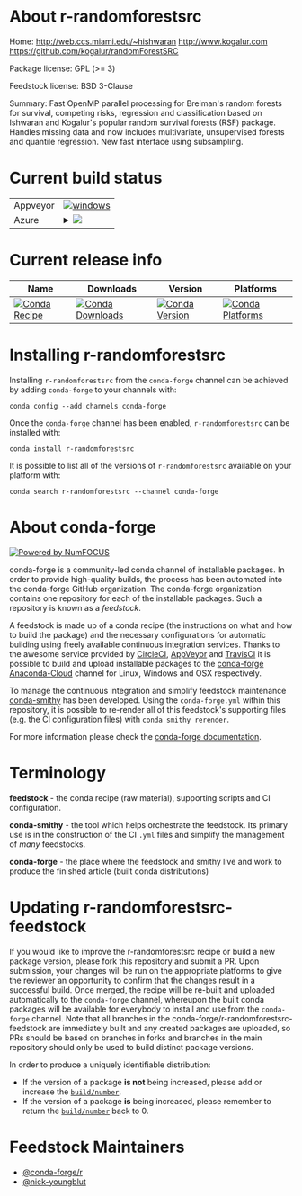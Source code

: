 About r-randomforestsrc
=======================

Home: http://web.ccs.miami.edu/~hishwaran http://www.kogalur.com https://github.com/kogalur/randomForestSRC

Package license: GPL (>= 3)

Feedstock license: BSD 3-Clause

Summary: Fast OpenMP parallel processing for Breiman's random forests for survival, competing risks, regression and classification based on Ishwaran and Kogalur's popular random survival forests (RSF) package.  Handles missing data and now includes multivariate, unsupervised forests and quantile regression.  New fast interface using subsampling. 



Current build status
====================


<table><tr>
    <td>Appveyor</td>
    <td>
      <a href="https://ci.appveyor.com/project/conda-forge/r-randomforestsrc-feedstock/branch/master">
        <img alt="windows" src="https://img.shields.io/appveyor/ci/conda-forge/r-randomforestsrc-feedstock/master.svg?label=Windows">
      </a>
    </td>
  </tr>
    
  <tr>
    <td>Azure</td>
    <td>
      <details>
        <summary>
          <a href="https://dev.azure.com/conda-forge/feedstock-builds/_build/latest?definitionId=3467&branchName=master">
            <img src="https://dev.azure.com/conda-forge/feedstock-builds/_apis/build/status/r-randomforestsrc-feedstock?branchName=master">
          </a>
        </summary>
        <table>
          <thead><tr><th>Variant</th><th>Status</th></tr></thead>
          <tbody><tr>
              <td>linux_target_platformlinux-64</td>
              <td>
                <a href="https://dev.azure.com/conda-forge/feedstock-builds/_build/latest?definitionId=3467&branchName=master">
                  <img src="https://dev.azure.com/conda-forge/feedstock-builds/_apis/build/status/r-randomforestsrc-feedstock?branchName=master&jobName=linux&configuration=linux_target_platformlinux-64" alt="variant">
                </a>
              </td>
            </tr><tr>
              <td>osx_target_platformosx-64</td>
              <td>
                <a href="https://dev.azure.com/conda-forge/feedstock-builds/_build/latest?definitionId=3467&branchName=master">
                  <img src="https://dev.azure.com/conda-forge/feedstock-builds/_apis/build/status/r-randomforestsrc-feedstock?branchName=master&jobName=osx&configuration=osx_target_platformosx-64" alt="variant">
                </a>
              </td>
            </tr><tr>
              <td>win_target_platformwin-64</td>
              <td>
                <a href="https://dev.azure.com/conda-forge/feedstock-builds/_build/latest?definitionId=3467&branchName=master">
                  <img src="https://dev.azure.com/conda-forge/feedstock-builds/_apis/build/status/r-randomforestsrc-feedstock?branchName=master&jobName=win&configuration=win_target_platformwin-64" alt="variant">
                </a>
              </td>
            </tr>
          </tbody>
        </table>
      </details>
    </td>
  </tr>
</table>

Current release info
====================

| Name | Downloads | Version | Platforms |
| --- | --- | --- | --- |
| [![Conda Recipe](https://img.shields.io/badge/recipe-r--randomforestsrc-green.svg)](https://anaconda.org/conda-forge/r-randomforestsrc) | [![Conda Downloads](https://img.shields.io/conda/dn/conda-forge/r-randomforestsrc.svg)](https://anaconda.org/conda-forge/r-randomforestsrc) | [![Conda Version](https://img.shields.io/conda/vn/conda-forge/r-randomforestsrc.svg)](https://anaconda.org/conda-forge/r-randomforestsrc) | [![Conda Platforms](https://img.shields.io/conda/pn/conda-forge/r-randomforestsrc.svg)](https://anaconda.org/conda-forge/r-randomforestsrc) |

Installing r-randomforestsrc
============================

Installing `r-randomforestsrc` from the `conda-forge` channel can be achieved by adding `conda-forge` to your channels with:

```
conda config --add channels conda-forge
```

Once the `conda-forge` channel has been enabled, `r-randomforestsrc` can be installed with:

```
conda install r-randomforestsrc
```

It is possible to list all of the versions of `r-randomforestsrc` available on your platform with:

```
conda search r-randomforestsrc --channel conda-forge
```


About conda-forge
=================

[![Powered by NumFOCUS](https://img.shields.io/badge/powered%20by-NumFOCUS-orange.svg?style=flat&colorA=E1523D&colorB=007D8A)](http://numfocus.org)

conda-forge is a community-led conda channel of installable packages.
In order to provide high-quality builds, the process has been automated into the
conda-forge GitHub organization. The conda-forge organization contains one repository
for each of the installable packages. Such a repository is known as a *feedstock*.

A feedstock is made up of a conda recipe (the instructions on what and how to build
the package) and the necessary configurations for automatic building using freely
available continuous integration services. Thanks to the awesome service provided by
[CircleCI](https://circleci.com/), [AppVeyor](https://www.appveyor.com/)
and [TravisCI](https://travis-ci.org/) it is possible to build and upload installable
packages to the [conda-forge](https://anaconda.org/conda-forge)
[Anaconda-Cloud](https://anaconda.org/) channel for Linux, Windows and OSX respectively.

To manage the continuous integration and simplify feedstock maintenance
[conda-smithy](https://github.com/conda-forge/conda-smithy) has been developed.
Using the ``conda-forge.yml`` within this repository, it is possible to re-render all of
this feedstock's supporting files (e.g. the CI configuration files) with ``conda smithy rerender``.

For more information please check the [conda-forge documentation](https://conda-forge.org/docs/).

Terminology
===========

**feedstock** - the conda recipe (raw material), supporting scripts and CI configuration.

**conda-smithy** - the tool which helps orchestrate the feedstock.
                   Its primary use is in the construction of the CI ``.yml`` files
                   and simplify the management of *many* feedstocks.

**conda-forge** - the place where the feedstock and smithy live and work to
                  produce the finished article (built conda distributions)


Updating r-randomforestsrc-feedstock
====================================

If you would like to improve the r-randomforestsrc recipe or build a new
package version, please fork this repository and submit a PR. Upon submission,
your changes will be run on the appropriate platforms to give the reviewer an
opportunity to confirm that the changes result in a successful build. Once
merged, the recipe will be re-built and uploaded automatically to the
`conda-forge` channel, whereupon the built conda packages will be available for
everybody to install and use from the `conda-forge` channel.
Note that all branches in the conda-forge/r-randomforestsrc-feedstock are
immediately built and any created packages are uploaded, so PRs should be based
on branches in forks and branches in the main repository should only be used to
build distinct package versions.

In order to produce a uniquely identifiable distribution:
 * If the version of a package **is not** being increased, please add or increase
   the [``build/number``](https://conda.io/docs/user-guide/tasks/build-packages/define-metadata.html#build-number-and-string).
 * If the version of a package **is** being increased, please remember to return
   the [``build/number``](https://conda.io/docs/user-guide/tasks/build-packages/define-metadata.html#build-number-and-string)
   back to 0.

Feedstock Maintainers
=====================

* [@conda-forge/r](https://github.com/conda-forge/r/)
* [@nick-youngblut](https://github.com/nick-youngblut/)

